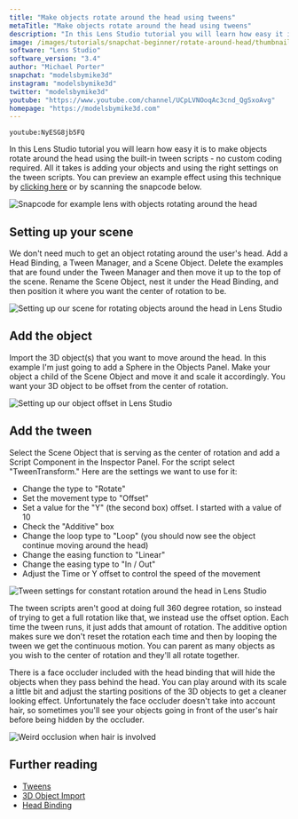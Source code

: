 ```yaml
---
title: "Make objects rotate around the head using tweens"
metaTitle: "Make objects rotate around the head using tweens"
description: "In this Lens Studio tutorial you will learn how easy it is to make objects rotate around the head using the built-in tween scripts - no custom coding required. All it takes is adding your objects and using the right settings on the tween scripts."
image: /images/tutorials/snapchat-beginner/rotate-around-head/thumbnail.jpg
software: "Lens Studio"
software_version: "3.4"
author: "Michael Porter"
snapchat: "modelsbymike3d"
instagram: "modelsbymike3d"
twitter: "modelsbymike3d"
youtube: "https://www.youtube.com/channel/UCpLVNOoqAc3cnd_QgSxoAvg"
homepage: "https://modelsbymike3d.com"
---
```


`youtube:NyESG8jb5FQ`

In this Lens Studio tutorial you will learn how easy it is to make objects rotate around the head using the built-in tween scripts - no custom coding required. All it takes is adding your objects and using the right settings on the tween scripts. You can preview an example effect using this technique by [clicking here](https://www.snapchat.com/unlock/?type=SNAPCODE&uuid=ac05ed980b15450495430f16c5443429&metadata=01) or by scanning the snapcode below.

![Snapcode for example lens with objects rotating around the head](../../snapchat-beginner/rotate-around-head/snapcode.png)

## Setting up your scene

We don't need much to get an object rotating around the user's head. Add a Head Binding, a Tween Manager, and a Scene Object. Delete the examples that are found under the Tween Manager and then move it up to the top of the scene. Rename the Scene Object, nest it under the Head Binding, and then position it where you want the center of rotation to be.

![Setting up our scene for rotating objects around the head in Lens Studio](../../snapchat-beginner/rotate-around-head/scene-setup.jpg)

## Add the object

Import the 3D object(s) that you want to move around the head. In this example I'm just going to add a Sphere in the Objects Panel. Make your object a child of the Scene Object and move it and scale it accordingly. You want your 3D object to be offset from the center of rotation.

![Setting up our object offset in Lens Studio](../../snapchat-beginner/rotate-around-head/object-offset.jpg)

## Add the tween

Select the Scene Object that is serving as the center of rotation and add a Script Component in the Inspector Panel. For the script select "TweenTransform." Here are the settings we want to use for it:

- Change the type to "Rotate"
- Set the movement type to "Offset"
- Set a value for the "Y" (the second box) offset. I started with a value of 10
- Check the "Additive" box
- Change the loop type to "Loop" (you should now see the object continue moving around the head)
- Change the easing function to "Linear"
- Change the easing type to "In / Out"
- Adjust the Time or Y offset to control the speed of the movement

![Tween settings for constant rotation around the head in Lens Studio](../../snapchat-beginner/rotate-around-head/tween-settings.jpg)

The tween scripts aren't good at doing full 360 degree rotation, so instead of trying to get a full rotation like that, we instead use the offset option. Each time the tween runs, it just adds that amount of rotation. The additive option makes sure we don't reset the rotation each time and then by looping the tween we get the continuous motion. You can parent as many objects as you wish to the center of rotation and they'll all rotate together.

There is a face occluder included with the head binding that will hide the objects when they pass behind the head. You can play around with its scale a little bit and adjust the starting positions of the 3D objects to get a cleaner looking effect. Unfortunately the face occluder doesn't take into account hair, so sometimes you'll see your objects going in front of the user's hair before being hidden by the occluder.

![Weird occlusion when hair is involved](../../snapchat-beginner/rotate-around-head/occlusion.jpg)

## Further reading

- [Tweens](https://lensstudio.snapchat.com/templates/world/tween/)
- [3D Object Import](https://lensstudio.snapchat.com/guides/3d/3d-object-import/)
- [Head Binding](https://lensstudio.snapchat.com/guides/face/face-effects/head-attached-3d-objects/)
